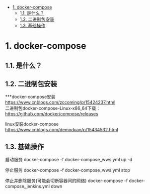 

<!-- TOC -->

- [1. docker-compose](#1-docker-compose)
    - [1.1. 是什么？](#11-是什么)
    - [1.2. 二进制包安装](#12-二进制包安装)
    - [1.3. 基础操作](#13-基础操作)

<!-- /TOC -->

# 1. docker-compose  

## 1.1. 是什么？  
<!-- 

容器技术Docker、Docker-Compose、k8s的演变
https://www.jianshu.com/p/63feae362a8c

应该主动学习Docker-Compose还是k8s
https://blog.csdn.net/weixin_40814247/article/details/102942360

-->


## 1.2. 二进制包安装
***docker-compose安装
https://www.cnblogs.com/zccoming/p/15424237.html     
二进制包docker-compose-Linux-x86_64下载：  https://github.com/docker/compose/releases

linux安装docker-compose
https://www.cnblogs.com/demoduan/p/15434532.html


## 1.3. 基础操作

<!-- 
docker-compose命令通过指定文件运行
https://blog.csdn.net/weixin_40959890/article/details/125524383

-->

启动服务
docker-compose -f docker-compose_wws.yml up -d

停止服务
docker-compose -f docker-compose_wws.yml stop

停止并删除服务(可能会切断容器间的网络)
docker-compose -f docker-compose_jenkins.yml down


